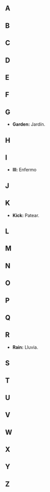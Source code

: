 ## A


## B

## C

## D

## E

## F

## G

- **Garden:** Jardín.

## H

## I

- **Ill:** Enfermo

## J

## K

- **Kick:** Patear.

## L

## M

## N

## O

## P

## Q

## R

- **Rain:** Lluvia.

## S

## T

## U

## V

## W

## X

## Y

## Z
